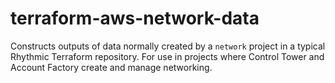 # terraform-aws-network-data

Constructs outputs of data normally created by a `network` project in a typical Rhythmic Terraform repository. For use in projects where Control Tower and Account Factory create and manage networking.
